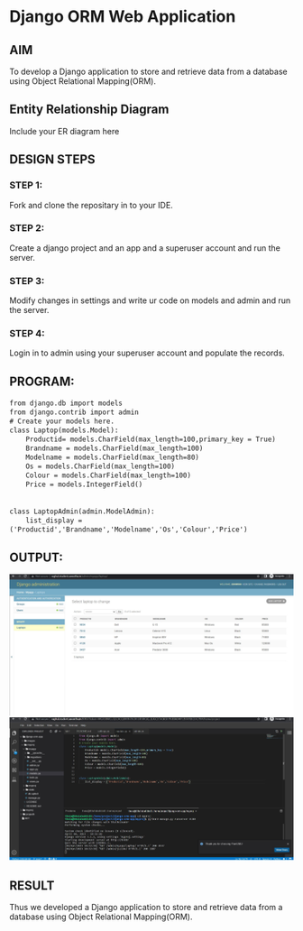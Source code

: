 # Django ORM Web Application

## AIM
To develop a Django application to store and retrieve data from a database using Object Relational Mapping(ORM).

## Entity Relationship Diagram

Include your ER diagram here

## DESIGN STEPS

### STEP 1:
Fork and clone the repositary in to your IDE.
### STEP 2:
Create a django project and an app and a superuser account and run the server.
### STEP 3:
Modify changes in settings and write ur code on models and admin and run the server.
### STEP 4:
Login in to admin using your superuser account and populate the records.

## PROGRAM:
```
from django.db import models
from django.contrib import admin
# Create your models here.
class Laptop(models.Model):
    Productid= models.CharField(max_length=100,primary_key = True)
    Brandname = models.CharField(max_length=100)
    Modelname = models.CharField(max_length=80)
    Os = models.CharField(max_length=100)
    Colour = models.CharField(max_length=100)
    Price = models.IntegerField()

    
class LaptopAdmin(admin.ModelAdmin):
    list_display = ('Productid','Brandname','Modelname','Os','Colour','Price')
```
## OUTPUT:
![ot](./images/r1.jpg)
![ot1](./images/r2.jpg)

## RESULT
Thus we developed a Django application to store and retrieve data from a database using Object Relational Mapping(ORM).